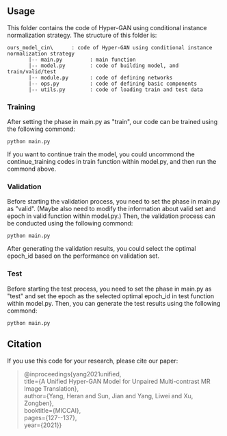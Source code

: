 ## Usage

This folder contains the code of Hyper-GAN using conditional instance normalization strategy. The structure of this folder is:

    ours_model_cin\      : code of Hyper-GAN using conditional instance normalization strategy
           |-- main.py         : main function
           |-- model.py        : code of building model, and train/valid/test
           |-- module.py       : code of defining networks
           |-- ops.py          : code of defining basic components
           |-- utils.py        : code of loading train and test data


### Training

After setting the phase in main.py as "train", our code can be trained using the following commond:

    python main.py

If you want to continue train the model, you could uncommond the continue_training codes in train function within model.py, and then run the commond above.


### Validation

Before starting the validation process, you need to set the phase in main.py as "valid". (Maybe also need to modify the information about valid set and epoch in valid function within model.py.)
Then, the validation process can be conducted using the following commond:

    python main.py
    
After generating the validation results, you could select the optimal epoch_id based on the performance on validation set.


### Test

Before starting the test process, you need to set the phase in main.py as "test" and set the epoch as the selected optimal epoch_id in test function within model.py.
Then, you can generate the test results using the following commond:

    python main.py


## Citation
If you use this code for your research, please cite our paper:
> @inproceedings{yang2021unified,
> <br> title={A Unified Hyper-GAN Model for Unpaired Multi-contrast MR Image Translation},
> <br> author={Yang, Heran and Sun, Jian and Yang, Liwei and Xu, Zongben},
> <br> booktitle={MICCAI},
> <br> pages={127--137},
> <br> year={2021}}
